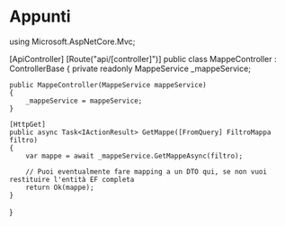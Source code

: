 # Appunti

using Microsoft.AspNetCore.Mvc;

[ApiController]
[Route("api/[controller]")]
public class MappeController : ControllerBase
{
    private readonly MappeService _mappeService;

    public MappeController(MappeService mappeService)
    {
        _mappeService = mappeService;
    }

    [HttpGet]
    public async Task<IActionResult> GetMappe([FromQuery] FiltroMappa filtro)
    {
        var mappe = await _mappeService.GetMappeAsync(filtro);

        // Puoi eventualmente fare mapping a un DTO qui, se non vuoi restituire l'entità EF completa
        return Ok(mappe);
    }
}
